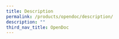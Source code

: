 ```yaml
---
title: Description
permalink: /products/opendoc/description/
description: ""
third_nav_title: OpenDoc
---
```







